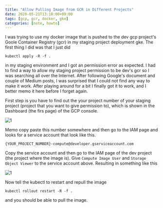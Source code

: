 ```yaml
---
title: "Allow Pulling Image from GCR in Different Projects"
date: 2020-05-21T13:18:00+09:00
tags: [gcp, gcr, docker, gke]
categories: [note, howto]
---
```


I was trying to use my docker image that is pushed to the dev gcp project's Goole Container Registry (gcr) in my staging project deployment gke. The first thing I did was that I just did 

```
kubectl apply -R -f .
```

in my staging environment and I got an permission error as expected. I had to find a way to allow my staging project permission to be dev's gcr so I was searching all over the Internet. After following Google's document and couple of Medium posts, I was surprised that I could not find any way to make it work. After playing around for a bit I finally got it to work, and I better memo it here before I forget again.

First step is you have to find out the your project number of your staging project (project that you want to give permission to), which is shown in the Dashboard (the firs page) of the GCP console.

![1](/images/2020_05_21_2020_05_21_allow_pulling_image_from_gcp_in_different_projects_01.png)

Memo copy paste this number somewhere and then go to the IAM page and looks for a service account that look like this.

```
{YOUR_PROJECT_NUMBER}-compute@developer.gserviceaccount.com
```

Copy the service account and then go to the IAM page of the dev project (the project where the image is). Give `Compute Image User` and `Storage Object Viewer` to the service account above. Resulting in something like this

![1](/images/2020_05_21_2020_05_21_allow_pulling_image_from_gcp_in_different_projects_02.png)

Now tell the kubectl to restart and repull the image

```
kubectl rollout restart -R -f .
```

and you should be able to pull the image.